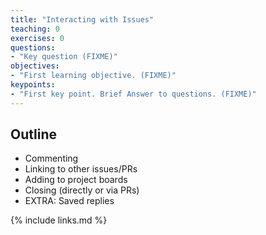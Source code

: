```yaml
---
title: "Interacting with Issues"
teaching: 0
exercises: 0
questions:
- "Key question (FIXME)"
objectives:
- "First learning objective. (FIXME)"
keypoints:
- "First key point. Brief Answer to questions. (FIXME)"
---
```


## Outline

- Commenting
- Linking to other issues/PRs
- Adding to project boards
- Closing (directly or via PRs)
- EXTRA: Saved replies

{% include links.md %}


